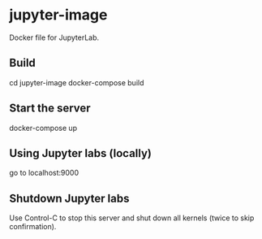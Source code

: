 # jupyter-image

Docker file for JupyterLab.

## Build
cd jupyter-image
docker-compose build

## Start the server
docker-compose up

## Using Jupyter labs (locally)
go to localhost:9000

## Shutdown Jupyter labs
Use Control-C to stop this server and shut down all kernels (twice to skip confirmation).
